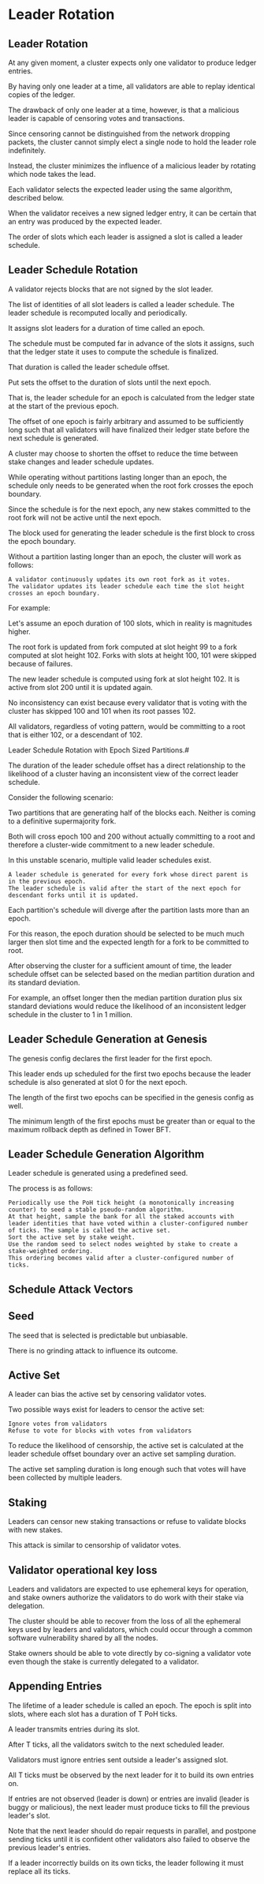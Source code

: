 # Leader Rotation

## Leader Rotation

At any given moment, a cluster expects only one validator to produce ledger entries.&#x20;

By having only one leader at a time, all validators are able to replay identical copies of the ledger.&#x20;

The drawback of only one leader at a time, however, is that a malicious leader is capable of censoring votes and transactions.&#x20;

Since censoring cannot be distinguished from the network dropping packets, the cluster cannot simply elect a single node to hold the leader role indefinitely.&#x20;

Instead, the cluster minimizes the influence of a malicious leader by rotating which node takes the lead.

Each validator selects the expected leader using the same algorithm, described below.&#x20;

When the validator receives a new signed ledger entry, it can be certain that an entry was produced by the expected leader.&#x20;

The order of slots which each leader is assigned a slot is called a leader schedule.

## Leader Schedule Rotation

A validator rejects blocks that are not signed by the slot leader.&#x20;

The list of identities of all slot leaders is called a leader schedule. The leader schedule is recomputed locally and periodically.&#x20;

It assigns slot leaders for a duration of time called an epoch.&#x20;

The schedule must be computed far in advance of the slots it assigns, such that the ledger state it uses to compute the schedule is finalized.&#x20;

That duration is called the leader schedule offset.&#x20;

Put sets the offset to the duration of slots until the next epoch.&#x20;

That is, the leader schedule for an epoch is calculated from the ledger state at the start of the previous epoch.&#x20;

The offset of one epoch is fairly arbitrary and assumed to be sufficiently long such that all validators will have finalized their ledger state before the next schedule is generated.&#x20;

A cluster may choose to shorten the offset to reduce the time between stake changes and leader schedule updates.

While operating without partitions lasting longer than an epoch, the schedule only needs to be generated when the root fork crosses the epoch boundary.&#x20;

Since the schedule is for the next epoch, any new stakes committed to the root fork will not be active until the next epoch.&#x20;

The block used for generating the leader schedule is the first block to cross the epoch boundary.

Without a partition lasting longer than an epoch, the cluster will work as follows:

```
A validator continuously updates its own root fork as it votes.
The validator updates its leader schedule each time the slot height crosses an epoch boundary.
```

For example:

Let's assume an epoch duration of 100 slots, which in reality is magnitudes higher.&#x20;

The root fork is updated from fork computed at slot height 99 to a fork computed at slot height 102. Forks with slots at height 100, 101 were skipped because of failures.&#x20;

The new leader schedule is computed using fork at slot height 102. It is active from slot 200 until it is updated again.

No inconsistency can exist because every validator that is voting with the cluster has skipped 100 and 101 when its root passes 102.&#x20;

All validators, regardless of voting pattern, would be committing to a root that is either 102, or a descendant of 102.

Leader Schedule Rotation with Epoch Sized Partitions.#

The duration of the leader schedule offset has a direct relationship to the likelihood of a cluster having an inconsistent view of the correct leader schedule.

Consider the following scenario:

Two partitions that are generating half of the blocks each. Neither is coming to a definitive supermajority fork.&#x20;

Both will cross epoch 100 and 200 without actually committing to a root and therefore a cluster-wide commitment to a new leader schedule.

In this unstable scenario, multiple valid leader schedules exist.

```
A leader schedule is generated for every fork whose direct parent is in the previous epoch.
The leader schedule is valid after the start of the next epoch for descendant forks until it is updated.
```

Each partition's schedule will diverge after the partition lasts more than an epoch.&#x20;

For this reason, the epoch duration should be selected to be much much larger then slot time and the expected length for a fork to be committed to root.

After observing the cluster for a sufficient amount of time, the leader schedule offset can be selected based on the median partition duration and its standard deviation.

&#x20;For example, an offset longer then the median partition duration plus six standard deviations would reduce the likelihood of an inconsistent ledger schedule in the cluster to 1 in 1 million.

## Leader Schedule Generation at Genesis

The genesis config declares the first leader for the first epoch.&#x20;

This leader ends up scheduled for the first two epochs because the leader schedule is also generated at slot 0 for the next epoch.&#x20;

The length of the first two epochs can be specified in the genesis config as well.&#x20;

The minimum length of the first epochs must be greater than or equal to the maximum rollback depth as defined in Tower BFT.

## Leader Schedule Generation Algorithm

Leader schedule is generated using a predefined seed.&#x20;

The process is as follows:

```
Periodically use the PoH tick height (a monotonically increasing counter) to seed a stable pseudo-random algorithm.
At that height, sample the bank for all the staked accounts with leader identities that have voted within a cluster-configured number of ticks. The sample is called the active set.
Sort the active set by stake weight.
Use the random seed to select nodes weighted by stake to create a stake-weighted ordering.
This ordering becomes valid after a cluster-configured number of ticks.
```

## Schedule Attack Vectors

## Seed

The seed that is selected is predictable but unbiasable.&#x20;

There is no grinding attack to influence its outcome.

## Active Set

A leader can bias the active set by censoring validator votes.&#x20;

Two possible ways exist for leaders to censor the active set:

```
Ignore votes from validators
Refuse to vote for blocks with votes from validators
```

To reduce the likelihood of censorship, the active set is calculated at the leader schedule offset boundary over an active set sampling duration.&#x20;

The active set sampling duration is long enough such that votes will have been collected by multiple leaders.

## Staking

Leaders can censor new staking transactions or refuse to validate blocks with new stakes.&#x20;

This attack is similar to censorship of validator votes.

## Validator operational key loss

Leaders and validators are expected to use ephemeral keys for operation, and stake owners authorize the validators to do work with their stake via delegation.

The cluster should be able to recover from the loss of all the ephemeral keys used by leaders and validators, which could occur through a common software vulnerability shared by all the nodes.&#x20;

Stake owners should be able to vote directly by co-signing a validator vote even though the stake is currently delegated to a validator.

## Appending Entries

The lifetime of a leader schedule is called an epoch. The epoch is split into slots, where each slot has a duration of T PoH ticks.

A leader transmits entries during its slot.&#x20;

After T ticks, all the validators switch to the next scheduled leader.&#x20;

Validators must ignore entries sent outside a leader's assigned slot.

All T ticks must be observed by the next leader for it to build its own entries on.&#x20;

If entries are not observed (leader is down) or entries are invalid (leader is buggy or malicious), the next leader must produce ticks to fill the previous leader's slot.

&#x20;Note that the next leader should do repair requests in parallel, and postpone sending ticks until it is confident other validators also failed to observe the previous leader's entries.

&#x20;If a leader incorrectly builds on its own ticks, the leader following it must replace all its ticks.
